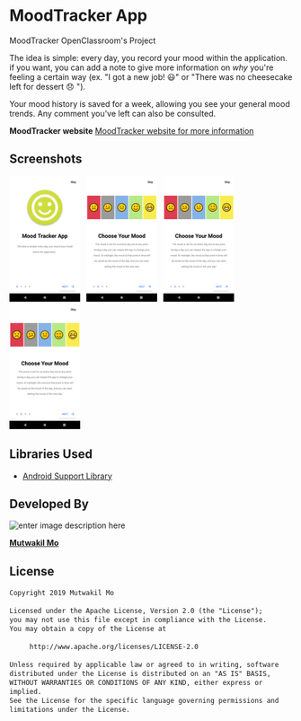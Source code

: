 # MoodTracker App
MoodTracker OpenClassroom's Project

 The idea is simple: every day, you record your mood within the application. if you want, you can add a note to give more information on  _why_  you're feeling a certain way (ex. "I got a new job! 😃" or "There was no cheesecake left for dessert 😞 ").

Your mood history is saved for a week, allowing you see your general mood trends. Any comment you've left can also be consulted.

**MoodTracker website**
[MoodTracker website for more information](https://moodtrackersite.netlify.com/)

## Screenshots

<img src="./art/Screen1.png" width="25%">    &ensp;<img src="./art/Screen2.png" width="25%"> &ensp;<img src="./art/Screen2.png" width="25%"> &ensp;<img src="./art/Screen2.png" width="25%">

## Libraries Used

* [Android Support Library](https://developer.android.com/topic/libraries/support-library/)


## Developed By

![enter image description here](https://avatars1.githubusercontent.com/u/41000818?s=460&v=4)

[**Mutwakil Mo**](https://mutwakilmo.netlify.com/)

## License

    Copyright 2019 Mutwakil Mo

    Licensed under the Apache License, Version 2.0 (the "License");
    you may not use this file except in compliance with the License.
    You may obtain a copy of the License at

         http://www.apache.org/licenses/LICENSE-2.0

    Unless required by applicable law or agreed to in writing, software
    distributed under the License is distributed on an "AS IS" BASIS,
    WITHOUT WARRANTIES OR CONDITIONS OF ANY KIND, either express or implied.
    See the License for the specific language governing permissions and
    limitations under the License.
